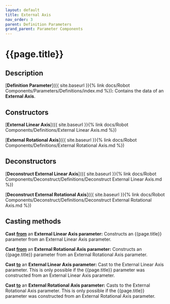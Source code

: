 ```yaml
---
layout: default
title: External Axis
nav_order: 3
parent: Definition Parameters
grand_parent: Parameter Components
---
```


# **{{page.title}}**

## **Description**

[**Definition Parameter**]({{ site.baseurl }}{% link docs/Robot Components/Parameters/Definitions/index.md %})**:** 
Contains the data of an **External Axis**.

## **Constructors**

[**External Linear Axis**]({{ site.baseurl }}{% link docs/Robot Components/Definitions/External Linear Axis.md %})

[**External Rotational Axis**]({{ site.baseurl }}{% link docs/Robot Components/Definitions/External Rotational Axis.md %})

## **Deconstructors**

[**Deconstruct External Linear Axis**]({{ site.baseurl }}{% link docs/Robot Components/Deconstruct/Definitions/Deconstruct External Linear Axis.md %})

[**Deconstruct External Rotational Axis**]({{ site.baseurl }}{% link docs/Robot Components/Deconstruct/Definitions/Deconstruct External Rotational Axis.md %})

## **Casting methods**

**Cast <u>from</u>** an **External Linear Axis parameter:** Constructs an {{page.title}} parameter from an External Linear Axis parameter. 

**Cast <u>from</u>** an **External Rotational Axis parameter:** Constructs an {{page.title}} parameter from an External Rotational Axis parameter. 

**Cast <u>to</u>** an **External Linear Axis parameter:** Cast to the External Linear Axis parameter. This is only possible if the {{page.title}} parameter was constructed from an External Linear Axis parameter.

**Cast <u>to</u>** an **External Rotational Axis parameter:** Casts to the External Rotational Axis parameter. This is only possible if the {{page.title}} parameter was constructed from an External Rotational Axis parameter.